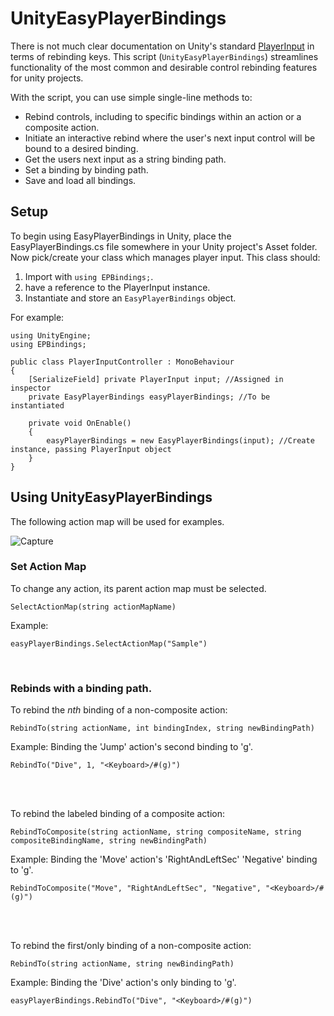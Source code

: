 # UnityEasyPlayerBindings
There is not much clear documentation on Unity's standard [PlayerInput](https://docs.unity3d.com/Packages/com.unity.inputsystem@1.0/api/UnityEngine.InputSystem.PlayerInput.html) in terms of rebinding keys. This script (`UnityEasyPlayerBindings`) streamlines functionality of the most common and desirable control rebinding features for unity projects.

With the script, you can use simple single-line methods to:
+ Rebind controls, including to specific bindings within an action or a composite action.
+ Initiate an interactive rebind where the user's next input control will be bound to a desired binding.
+ Get the users next input as a string binding path.
+ Set a binding by binding path.
+ Save and load all bindings. 


## Setup
To begin using EasyPlayerBindings in Unity, place the EasyPlayerBindings.cs file somewhere in your Unity project's Asset folder. Now pick/create your class which manages player input. This class should:
1. Import with `using EPBindings;`.
2. have a reference to the PlayerInput instance.
3. Instantiate and store an `EasyPlayerBindings` object.


For example:
```
using UnityEngine;
using EPBindings;

public class PlayerInputController : MonoBehaviour
{ 
    [SerializeField] private PlayerInput input; //Assigned in inspector
    private EasyPlayerBindings easyPlayerBindings; //To be instantiated

    private void OnEnable()
    {
        easyPlayerBindings = new EasyPlayerBindings(input); //Create instance, passing PlayerInput object
    }
}
``` 


## Using UnityEasyPlayerBindings
The following action map will be used for examples.

![Capture](https://github.com/VaughanSampson/UnityEasyPlayerBindings/assets/128713660/e96056e9-0b29-4e35-abf1-a7351c16332f)

### Set Action Map
To change any action, its parent action map must be selected.
```
SelectActionMap(string actionMapName)
```
Example:
```
easyPlayerBindings.SelectActionMap("Sample")
``` 
<br> 

### Rebinds with a binding path.

To rebind the _nth_ binding of a non-composite action:
```
RebindTo(string actionName, int bindingIndex, string newBindingPath)
```
Example: Binding the 'Jump' action's second binding to 'g'.
```
RebindTo("Dive", 1, "<Keyboard>/#(g)")
```
<br><br>

To rebind the labeled binding of a composite action:
```
RebindToComposite(string actionName, string compositeName, string compositeBindingName, string newBindingPath)
``` 
Example: Binding the 'Move' action's 'RightAndLeftSec' 'Negative' binding to 'g'.
```
RebindToComposite("Move", "RightAndLeftSec", "Negative", "<Keyboard>/#(g)")
```
<br><br>

To rebind the first/only binding of a non-composite action:
```
RebindTo(string actionName, string newBindingPath)
```
Example: Binding the 'Dive' action's only binding to 'g'.
```
easyPlayerBindings.RebindTo("Dive", "<Keyboard>/#(g)")
```
<br><br>


 




 
